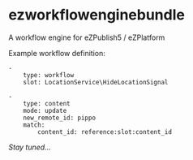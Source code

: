 ezworkflowenginebundle
======================

A workflow engine for eZPublish5 / eZPlatform

Example workflow definition:

    -
        type: workflow
        slot: LocationService\HideLocationSignal
    
    -
        type: content
        mode: update
        new_remote_id: pippo
        match:
            content_id: reference:slot:content_id

*Stay tuned...*
